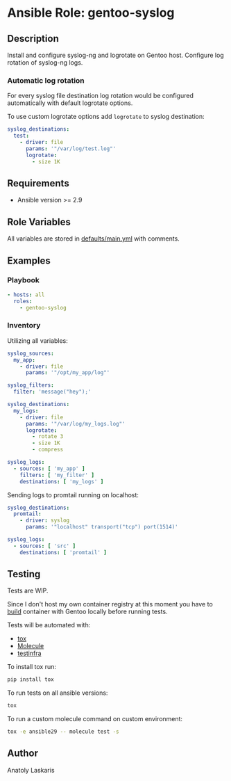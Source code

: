 # Ansible Role: gentoo-syslog

## Description

Install and configure syslog-ng and logrotate on Gentoo host.
Configure log rotation of syslog-ng logs.

### Automatic log rotation
For every syslog file destination log rotation would be configured
automatically with default logrotate options.

To use custom logrotate options add `logrotate` to syslog destination:
```yaml
syslog_destinations:
  test:
    - driver: file
      params: '"/var/log/test.log"'
      logrotate:
        - size 1K
```

## Requirements

- Ansible version >= 2.9

## Role Variables

All variables are stored in [defaults/main.yml](defaults/main.yml) with comments.
## Examples

### Playbook
```yaml
- hosts: all
  roles:
    - gentoo-syslog
```

### Inventory

Utilizing all variables:
```yaml
syslog_sources:
  my_app:
    - driver: file
      params: '"/opt/my_app/log"'

syslog_filters:
  filter: 'message("hey");'

syslog_destinations:
  my_logs:
    - driver: file
      params: '"/var/log/my_logs.log"'
      logrotate:
        - rotate 3
        - size 1K
        - compress

syslog_logs:
  - sources: [ 'my_app' ]
    filters: [ 'my_filter' ]
    destinations: [ 'my_logs' ]
```

Sending logs to promtail running on localhost:
```yaml
syslog_destinations:
  promtail:
    - driver: syslog
      params: '"localhost" transport("tcp") port(1514)'

syslog_logs:
  - sources: [ 'src' ]
    destinations: [ 'promtail' ]
```

## Testing
Tests are WIP.

Since I don't host my own container registry at this moment you have to
[build](../../dockerfiles) container with Gentoo locally before running tests.

Tests will be automated with:

- [tox](https://tox.readthedocs.io/en/latest/)
- [Molecule](http://molecule.readthedocs.org/en/latest/)
- [testinfra](https://testinfra.readthedocs.io/en/latest/index.html)

To install tox run:
```sh
pip install tox
```

To run tests on all ansible versions:
```sh
tox
```

To run a custom molecule command on custom environment:
```sh
tox -e ansible29 -- molecule test -s
```

## Author
Anatoly Laskaris
